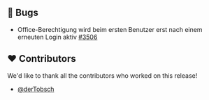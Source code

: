 ## 🐞 Bugs

- Office-Berechtigung wird beim ersten Benutzer erst nach einem erneuten Login aktiv [#3506](https://github.com/urlaubsverwaltung/urlaubsverwaltung/issues/3506)

## ❤️ Contributors

We'd like to thank all the contributors who worked on this release!

- [@derTobsch](https://github.com/derTobsch)
